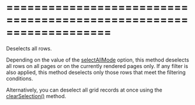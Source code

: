 <!--**
/*-------------------------------------------
    Auto-generated file. Do not modify.
-------------------------------------------

**-->
===================================================================
===================================================================

<!--shortDescription-->
Deselects all rows.
<!--/shortDescription-->

<!--fullDescription-->
Depending on the value of the [selectAllMode](/Documentation/ApiReference/UI_Widgets/dxDataGrid/Configuration/selection/#selectAllMode) option, this method deselects all rows on all pages or on the currently rendered pages only. If any filter is also applied, this method deselects only those rows that meet the filtering conditions.

Alternatively, you can deselect all grid records at once using the [clearSelection()](/Documentation/ApiReference/UI_Widgets/dxDataGrid/Methods/#clearSelection) method.
<!--/fullDescription-->